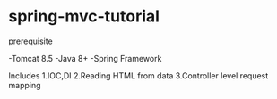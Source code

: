 # spring-mvc-tutorial
 prerequisite
 
  -Tomcat 8.5
  -Java 8+
  -Spring Framework
 
 Includes
  1.IOC,DI
  2.Reading HTML from data
  3.Controller level request mapping
